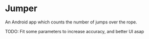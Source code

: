 # Jumper
An Android app which counts the number of jumps over the rope.

TODO: Fit some parameters to increase accuracy, and better UI asap